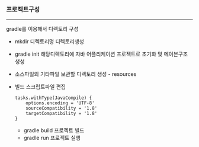 ### 프로젝트구성

---

gradle를 이용해서 디렉토리 구성 

- mkdir 디렉토리명   디렉토리생성
- gradle init 해당디렉토리에 자바 어플리케이션 프로젝트로 초기화 및 메이븐구조 생성 
- 소스파일외 기타파일 보관할 디렉토리 생성  - resources 

- 빌드 스크립트파일 편집 

  ```
  tasks.withType(JavaCompile) {
      options.encoding = 'UTF-8'
      sourceCompatibility = '1.8'
      targetCompatibility = '1.8'
  }
  ```

  -  gradle build  프로젝트 빌드
  - gradle run 프로젝트 실행

​      